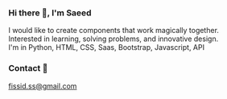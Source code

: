 ### Hi there 👋, I'm Saeed <br>
 
 I would like to create components that work magically together. </br>
 Interested in learning, solving problems, and innovative design. </br>
 I'm in Python, HTML, CSS, Saas, Bootstrap, Javascript, API </br>

### Contact 💬
 fissid.ss@gmail.com
